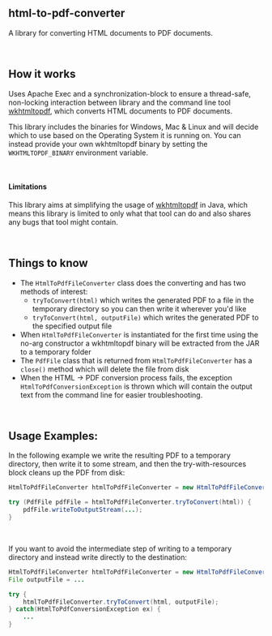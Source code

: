 html-to-pdf-converter
---------------------------------

A library for converting HTML documents to PDF documents.

<br/>

## How it works

Uses Apache Exec and a synchronization-block to ensure a thread-safe, non-locking interaction between library and the command line
tool [wkhtmltopdf](https://wkhtmltopdf.org/), which converts HTML documents to PDF documents.

This library includes the binaries for Windows, Mac & Linux and will decide which to use based on the Operating System
it is running on.  You can instead provide your own wkhtmltopdf binary by setting the `WKHTMLTOPDF_BINARY` environment variable.

<br/>

#### Limitations

This library aims at simplifying the usage of [wkhtmltopdf](https://wkhtmltopdf.org/) in Java, which means this library is limited to only
what that tool can do and also shares any bugs that tool might contain.

<br/>

## Things to know

* The `HtmlToPdfFileConverter` class does the converting and has two methods of interest:
  * `tryToConvert(html)` which writes the generated PDF to a file in the temporary directory so you can then write it wherever you'd like
  * `tryToConvert(html, outputFile)` which writes the generated PDF to the specified output file
* When `HtmlToPdfFileConverter` is instantiated for the first time using the no-arg constructor a wkhtmltopdf binary will be extracted from the JAR to a temporary folder
* The `PdfFile` class that is returned from `HtmlToPdfFileConverter` has a `close()` method which will delete the file from disk
* When the HTML -> PDF conversion process fails, the exception `HtmlToPdfConversionException` is thrown which will contain the output
text from the command line for easier troubleshooting.

<br/>

## Usage Examples:

In the following example we write the resulting PDF to a temporary directory, then write it to some stream, and then the try-with-resources block
cleans up the PDF from disk:

```java
HtmlToPdfFileConverter htmlToPdfFileConverter = new HtmlToPdfFileConverter();

try (PdfFile pdfFile = htmlToPdfFileConverter.tryToConvert(html)) {
    pdfFile.writeToOutputStream(...);
}
```

<br/>

If you want to avoid the intermediate step of writing to a temporary directory and instead write directly to the destination:

```java
HtmlToPdfFileConverter htmlToPdfFileConverter = new HtmlToPdfFileConverter();
File outputFile = ...

try {
    htmlToPdfFileConverter.tryToConvert(html, outputFile);
} catch(HtmlToPdfConversionException ex) {
    ...
}
```